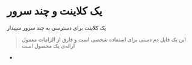 # یک کلاینت و چند سرور

یک کلاینت برای دسترسی به چند سرور سپیدار

> این یک فایل دم دستی برای استفاده شخصی است و فارق از الزامات معمول ارائه‌ی یک محصول است
-